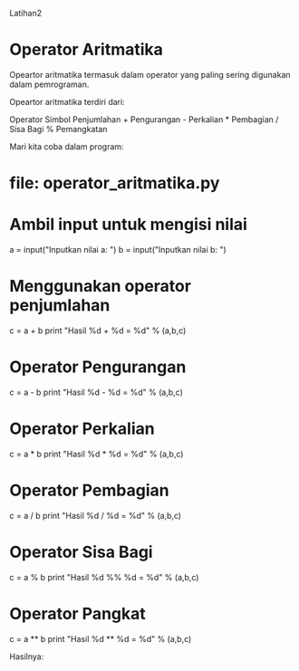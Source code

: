 Latihan2

# Operator Aritmatika
Opeartor aritmatika termasuk dalam operator yang paling sering digunakan dalam pemrograman.

Opeartor aritmatika terdiri dari:

Operator	Simbol
Penjumlahan	+
Pengurangan	-
Perkalian	*
Pembagian	/
Sisa Bagi	%
Pemangkatan

Mari kita coba dalam program:

# file: operator_aritmatika.py

# Ambil input untuk mengisi nilai
a = input("Inputkan nilai a: ")
b = input("Inputkan nilai b: ")

# Menggunakan operator penjumlahan
c = a + b
print "Hasil %d + %d = %d" % (a,b,c)

# Operator Pengurangan
c = a - b
print "Hasil %d - %d = %d" % (a,b,c)

# Operator Perkalian
c = a * b
print "Hasil %d * %d = %d" % (a,b,c)

# Operator Pembagian
c = a / b
print "Hasil %d / %d = %d" % (a,b,c)

# Operator Sisa Bagi
c = a % b
print "Hasil %d %% %d = %d" % (a,b,c)

# Operator Pangkat
c = a ** b
print "Hasil %d ** %d = %d" % (a,b,c)

Hasilnya:
